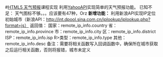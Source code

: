 #[HTML5 天气预报](http://www.hubwiz.com/course/55a60445a164dd0d75929fbd/)课程实现
利用[YahooAPI](https://developer.yahoo.com/weather/documentation.html)实现简单的天气预报功能。
已知不足：
天气图标不够。。。应该要有47种，Orz
**新增功能：**
利用新浪API实现IP定位初始城市（新浪API：http://int.dpool.sina.com.cn/iplookup/iplookup.php?format=js）
返回值：
国家：remote_ip_info.country
省：remote_ip_info.province
市：remote_ip_info.city
区：remote_ip_info.district
ISP：remote_ip_info.isp
R>类型：remote_ip_info.type
其他：remote_ip_info.desc
备注：需要将相关函数写入回调函数中，确保所在城市获取之后运行相关函数，否则将报错，城市未定义